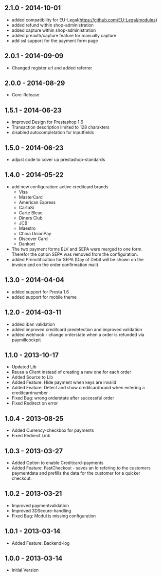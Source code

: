 ## 2.1.0 - 2014-10-01
* added compatibility for EU-Legal(https://github.com/EU-Legal/modules)
* added refund within shop-administration
* added capture within shop-administration
* added preauth/capture feature for manually capture
* add ssl support for the payment form page

## 2.0.1 - 2014-09-09
* Changed register url and added referrer

## 2.0.0 - 2014-08-29
* Core-Release

## 1.5.1 - 2014-06-23
* improved Design for Prestashop 1.6
* Transaction description limited to 128 charakters
* disabled autocompletation for inputfields

## 1.5.0 - 2014-06-23
* adjust code to cover up prestashop-standards

## 1.4.0 - 2014-05-22
* add new configuration: active creditcard brands
    - Visa
	- MasterCard
	- American Express
	- CartaSi
	- Carte Bleue
	- Diners Club
	- JCB
	- Maestro
	- China UnionPay
	- Discover Card
	- Dankort
* The two payment forms ELV and SEPA were merged to one form. Therefor the option SEPA was removed from the configuration.
* added Prenotification for SEPA (Day of Debit will be shown on the invoice and on the order confirmation mail)

## 1.3.0 - 2014-04-04
* added support for Presta 1.6
* added support for mobile theme

## 1.2.0 - 2014-03-11
* added iban validation
* added improved creditcard predetection and improved validation
* added webhook - change orderstate when a order is refunded via paymillcockpit

## 1.1.0 - 2013-10-17
* Updated Lib
* Reuse a Client instead of creating a new one for each order
* Added Source to Lib
* Added Feature: Hide payment when keys are invalid
* Added Feature: Detect and show creditcardbrand when entering a creditcardnumber
* Fixed Bug: wrong orderstate after successful order
* Fixed Redirect on error

## 1.0.4 - 2013-08-25
* Added Currency-checkbox for payments
* Fixed Redirect Link

## 1.0.3 - 2013-03-27
* Added Option to enable Creditcard-payments
* Added Feature: FastCheckout - saves an Id refering to the customers paymentdata and prefills the data for the customer for a quicker checkout.

## 1.0.2 - 2013-03-21
* Improved paymentvalidation
* Improved 3DSecure-handling
* Fixed Bug: Modul is missing configuration

## 1.0.1 - 2013-03-14
* Added Feature: Backend-log

## 1.0.0 - 2013-03-14
* initial Version
